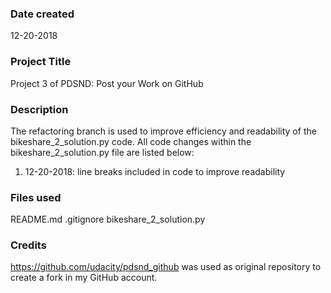 ### Date created
12-20-2018

### Project Title
Project 3 of PDSND: Post your Work on GitHub

### Description
The refactoring branch is used to improve efficiency and readability of the
bikeshare_2_solution.py code.
All code changes within the bikeshare_2_solution.py file are listed below:
1. 12-20-2018: line breaks included in code to improve readability


### Files used
README.md
.gitignore
bikeshare_2_solution.py

### Credits
https://github.com/udacity/pdsnd_github was used as original repository to
create a fork in my GitHub account.
